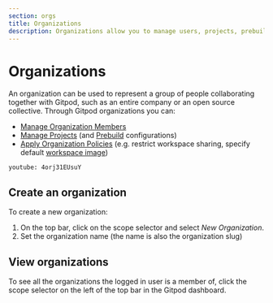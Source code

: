 ```yaml
---
section: orgs
title: Organizations
description: Organizations allow you to manage users, projects, prebuilds and policies across multiple Gitpod workspaces.
---
```


# Organizations

An organization can be used to represent a group of people collaborating together with Gitpod, such as an entire company or an open source collective. Through Gitpod organizations you can:

-   [Manage Organization Members](/docs/configure/orgs/members)
-   [Manage Projects](/docs/configure/projects) (and [Prebuild](/docs/configure/projects/prebuilds) configurations)
-   [Apply Organization Policies](/docs/configure/orgs/policies) (e.g. restrict workspace sharing, specify default [workspace image](/docs/configure/workspaces/workspace-image#workspace-image))

`youtube: 4orj31EUsuY`

## Create an organization

To create a new organization:

1. On the top bar, click on the scope selector and select _New Organization_.
2. Set the organization name (the name is also the organization slug)

## View organizations

To see all the organizations the logged in user is a member of, click the scope selector on the left of the top bar in the Gitpod dashboard.
